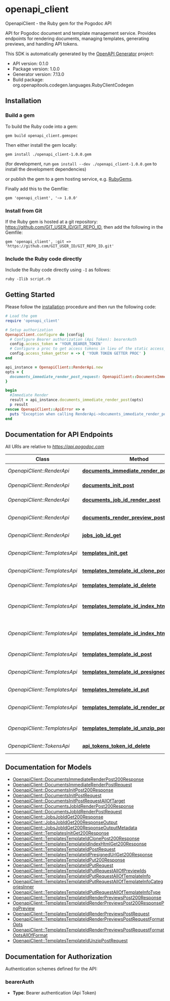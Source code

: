 # openapi_client

OpenapiClient - the Ruby gem for the Pogodoc API

API for Pogodoc document and template management service. Provides endpoints for rendering documents, managing templates, generating previews, and handling API tokens.

This SDK is automatically generated by the [OpenAPI Generator](https://openapi-generator.tech) project:

- API version: 0.1.0
- Package version: 1.0.0
- Generator version: 7.13.0
- Build package: org.openapitools.codegen.languages.RubyClientCodegen

## Installation

### Build a gem

To build the Ruby code into a gem:

```shell
gem build openapi_client.gemspec
```

Then either install the gem locally:

```shell
gem install ./openapi_client-1.0.0.gem
```

(for development, run `gem install --dev ./openapi_client-1.0.0.gem` to install the development dependencies)

or publish the gem to a gem hosting service, e.g. [RubyGems](https://rubygems.org/).

Finally add this to the Gemfile:

    gem 'openapi_client', '~> 1.0.0'

### Install from Git

If the Ruby gem is hosted at a git repository: https://github.com/GIT_USER_ID/GIT_REPO_ID, then add the following in the Gemfile:

    gem 'openapi_client', :git => 'https://github.com/GIT_USER_ID/GIT_REPO_ID.git'

### Include the Ruby code directly

Include the Ruby code directly using `-I` as follows:

```shell
ruby -Ilib script.rb
```

## Getting Started

Please follow the [installation](#installation) procedure and then run the following code:

```ruby
# Load the gem
require 'openapi_client'

# Setup authorization
OpenapiClient.configure do |config|
  # Configure Bearer authorization (Api Token): bearerAuth
  config.access_token = 'YOUR_BEARER_TOKEN'
  # Configure a proc to get access tokens in lieu of the static access_token configuration
  config.access_token_getter = -> { 'YOUR TOKEN GETTER PROC' } 
end

api_instance = OpenapiClient::RenderApi.new
opts = {
  documents_immediate_render_post_request: OpenapiClient::DocumentsImmediateRenderPostRequest.new({data: { key: 3.56}, type: OpenapiClient::TemplatesTemplateIdPutRequestAllOfTemplateInfoType.new, target: OpenapiClient::DocumentsInitPostRequestAllOfTarget.new}) # DocumentsImmediateRenderPostRequest | 
}

begin
  #Immediate Render
  result = api_instance.documents_immediate_render_post(opts)
  p result
rescue OpenapiClient::ApiError => e
  puts "Exception when calling RenderApi->documents_immediate_render_post: #{e}"
end

```

## Documentation for API Endpoints

All URIs are relative to *https://api.pogodoc.com*

Class | Method | HTTP request | Description
------------ | ------------- | ------------- | -------------
*OpenapiClient::RenderApi* | [**documents_immediate_render_post**](docs/RenderApi.md#documents_immediate_render_post) | **POST** /documents/immediate-render | Immediate Render
*OpenapiClient::RenderApi* | [**documents_init_post**](docs/RenderApi.md#documents_init_post) | **POST** /documents/init | Initialize Render Job
*OpenapiClient::RenderApi* | [**documents_job_id_render_post**](docs/RenderApi.md#documents_job_id_render_post) | **POST** /documents/{jobId}/render | Start Render Job
*OpenapiClient::RenderApi* | [**documents_render_preview_post**](docs/RenderApi.md#documents_render_preview_post) | **POST** /documents/render-preview | Generate Document Preview
*OpenapiClient::RenderApi* | [**jobs_job_id_get**](docs/RenderApi.md#jobs_job_id_get) | **GET** /jobs/{jobId} | Get Job Status
*OpenapiClient::TemplatesApi* | [**templates_init_get**](docs/TemplatesApi.md#templates_init_get) | **GET** /templates/init | Initialize Template Creation
*OpenapiClient::TemplatesApi* | [**templates_template_id_clone_post**](docs/TemplatesApi.md#templates_template_id_clone_post) | **POST** /templates/{templateId}/clone | Clone Template
*OpenapiClient::TemplatesApi* | [**templates_template_id_delete**](docs/TemplatesApi.md#templates_template_id_delete) | **DELETE** /templates/{templateId} | Delete Template
*OpenapiClient::TemplatesApi* | [**templates_template_id_index_html_get**](docs/TemplatesApi.md#templates_template_id_index_html_get) | **GET** /templates/{templateId}/index-html | Get Template Index HTML
*OpenapiClient::TemplatesApi* | [**templates_template_id_index_html_post**](docs/TemplatesApi.md#templates_template_id_index_html_post) | **POST** /templates/{templateId}/index-html | Upload Template Index HTML
*OpenapiClient::TemplatesApi* | [**templates_template_id_post**](docs/TemplatesApi.md#templates_template_id_post) | **POST** /templates/{templateId} | Save New Template
*OpenapiClient::TemplatesApi* | [**templates_template_id_presigned_url_get**](docs/TemplatesApi.md#templates_template_id_presigned_url_get) | **GET** /templates/{templateId}/presigned-url | Generate Presigned URL
*OpenapiClient::TemplatesApi* | [**templates_template_id_put**](docs/TemplatesApi.md#templates_template_id_put) | **PUT** /templates/{templateId} | Update Template
*OpenapiClient::TemplatesApi* | [**templates_template_id_render_previews_post**](docs/TemplatesApi.md#templates_template_id_render_previews_post) | **POST** /templates/{templateId}/render-previews | Generate Template Previews
*OpenapiClient::TemplatesApi* | [**templates_template_id_unzip_post**](docs/TemplatesApi.md#templates_template_id_unzip_post) | **POST** /templates/{templateId}/unzip | Extract Template Files
*OpenapiClient::TokensApi* | [**api_tokens_token_id_delete**](docs/TokensApi.md#api_tokens_token_id_delete) | **DELETE** /api-tokens/{tokenId} | Delete API Token


## Documentation for Models

 - [OpenapiClient::DocumentsImmediateRenderPost200Response](docs/DocumentsImmediateRenderPost200Response.md)
 - [OpenapiClient::DocumentsImmediateRenderPostRequest](docs/DocumentsImmediateRenderPostRequest.md)
 - [OpenapiClient::DocumentsInitPost200Response](docs/DocumentsInitPost200Response.md)
 - [OpenapiClient::DocumentsInitPostRequest](docs/DocumentsInitPostRequest.md)
 - [OpenapiClient::DocumentsInitPostRequestAllOfTarget](docs/DocumentsInitPostRequestAllOfTarget.md)
 - [OpenapiClient::DocumentsJobIdRenderPost200Response](docs/DocumentsJobIdRenderPost200Response.md)
 - [OpenapiClient::DocumentsJobIdRenderPostRequest](docs/DocumentsJobIdRenderPostRequest.md)
 - [OpenapiClient::JobsJobIdGet200Response](docs/JobsJobIdGet200Response.md)
 - [OpenapiClient::JobsJobIdGet200ResponseOutput](docs/JobsJobIdGet200ResponseOutput.md)
 - [OpenapiClient::JobsJobIdGet200ResponseOutputMetadata](docs/JobsJobIdGet200ResponseOutputMetadata.md)
 - [OpenapiClient::TemplatesInitGet200Response](docs/TemplatesInitGet200Response.md)
 - [OpenapiClient::TemplatesTemplateIdClonePost200Response](docs/TemplatesTemplateIdClonePost200Response.md)
 - [OpenapiClient::TemplatesTemplateIdIndexHtmlGet200Response](docs/TemplatesTemplateIdIndexHtmlGet200Response.md)
 - [OpenapiClient::TemplatesTemplateIdPostRequest](docs/TemplatesTemplateIdPostRequest.md)
 - [OpenapiClient::TemplatesTemplateIdPresignedUrlGet200Response](docs/TemplatesTemplateIdPresignedUrlGet200Response.md)
 - [OpenapiClient::TemplatesTemplateIdPut200Response](docs/TemplatesTemplateIdPut200Response.md)
 - [OpenapiClient::TemplatesTemplateIdPutRequest](docs/TemplatesTemplateIdPutRequest.md)
 - [OpenapiClient::TemplatesTemplateIdPutRequestAllOfPreviewIds](docs/TemplatesTemplateIdPutRequestAllOfPreviewIds.md)
 - [OpenapiClient::TemplatesTemplateIdPutRequestAllOfTemplateInfo](docs/TemplatesTemplateIdPutRequestAllOfTemplateInfo.md)
 - [OpenapiClient::TemplatesTemplateIdPutRequestAllOfTemplateInfoCategoriesInner](docs/TemplatesTemplateIdPutRequestAllOfTemplateInfoCategoriesInner.md)
 - [OpenapiClient::TemplatesTemplateIdPutRequestAllOfTemplateInfoType](docs/TemplatesTemplateIdPutRequestAllOfTemplateInfoType.md)
 - [OpenapiClient::TemplatesTemplateIdRenderPreviewsPost200Response](docs/TemplatesTemplateIdRenderPreviewsPost200Response.md)
 - [OpenapiClient::TemplatesTemplateIdRenderPreviewsPost200ResponsePngPreview](docs/TemplatesTemplateIdRenderPreviewsPost200ResponsePngPreview.md)
 - [OpenapiClient::TemplatesTemplateIdRenderPreviewsPostRequest](docs/TemplatesTemplateIdRenderPreviewsPostRequest.md)
 - [OpenapiClient::TemplatesTemplateIdRenderPreviewsPostRequestFormatOpts](docs/TemplatesTemplateIdRenderPreviewsPostRequestFormatOpts.md)
 - [OpenapiClient::TemplatesTemplateIdRenderPreviewsPostRequestFormatOptsAllOfFormat](docs/TemplatesTemplateIdRenderPreviewsPostRequestFormatOptsAllOfFormat.md)
 - [OpenapiClient::TemplatesTemplateIdUnzipPostRequest](docs/TemplatesTemplateIdUnzipPostRequest.md)


## Documentation for Authorization


Authentication schemes defined for the API:
### bearerAuth

- **Type**: Bearer authentication (Api Token)

